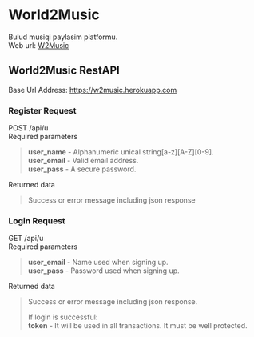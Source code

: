 # World2Music

Bulud musiqi paylasim platformu.    
Web url: [W2Music](https://w2music.herokuapp.com)     
    
## World2Music RestAPI    
    
Base Url Address: https://w2music.herokuapp.com     
     
### Register Request
     
POST /api/u   
Required parameters    
     
>**user_name** - Alphanumeric unical string[a-z][A-Z][0-9].     
>**user_email** - Valid email address.    
>**user_pass** - A secure password.     
  
Returned data    
>Success or error message including json response     
  
### Login Request  
  
GET /api/u            
Required parameters   

>**user_email** - Name used when signing up.     
>**user_pass** - Password used when signing up.        
  
Returned data
>Success or error message including json response.      
>          
>If login is successful:      
>**token** - It will be used in all transactions. It must be well protected.      
